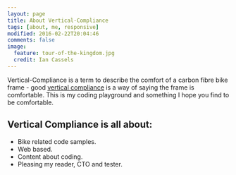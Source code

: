 ```yaml
---
layout: page
title: About Vertical-Compliance
tags: [about, me, responsive]
modified: 2016-02-22T20:04:46
comments: false
image:
  feature: tour-of-the-kingdom.jpg
  credit: Ian Cassels
---
```


Vertical-Compliance is a term to describe the comfort of a carbon fibre bike frame - good [vertical compliance](https://www.google.co.uk/webhp?hl=en#hl=en&q=vertical+compliance) is a way of saying the frame is comfortable.  This is my coding playground and something I hope you find to be comfortable.  

## Vertical Compliance is all about:

* Bike related code samples.
* Web based.
* Content about coding.
* Pleasing my reader, CTO and tester.
